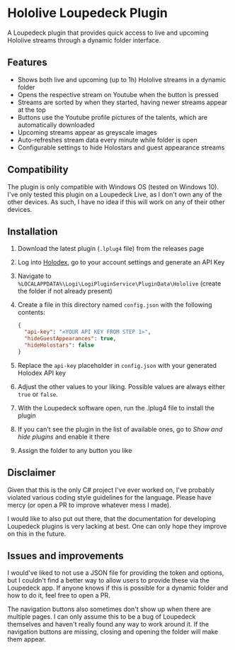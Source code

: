 # Hololive Loupedeck Plugin

A Loupedeck plugin that provides quick access to live and upcoming Hololive streams through a dynamic folder interface.

## Features

- Shows both live and upcoming (up to 1h) Hololive streams in a dynamic folder
- Opens the respective stream on Youtube when the button is pressed
- Streams are sorted by when they started, having newer streams appear at the top
- Buttons use the Youtube profile pictures of the talents, which are automatically downloaded
- Upcoming streams appear as greyscale images
- Auto-refreshes stream data every minute while folder is open
- Configurable settings to hide Holostars and guest appearance streams

## Compatibility

The plugin is only compatible with Windows OS (tested on Windows 10).
I've only tested this plugin on a Loupedeck Live, as I don't own any of the other devices.
As such, I have no idea if this will work on any of their other devices.

## Installation

1. Download the latest plugin (`.lplug4` file) from the releases page
2. Log into [Holodex](https://holodex.net/), go to your account settings and generate an API Key
3. Navigate to `%LOCALAPPDATA%\Logi\LogiPluginService\PluginData\Hololive` (create the folder if not already present)
4. Create a file in this directory named `config.json` with the following contents:

   ```json
   {
     "api-key": "<YOUR API KEY FROM STEP 1>",
     "hideGuestAppearances": true,
     "hideHolostars": false
   }
   ```

5. Replace the `api-key` placeholder in `config.json` with your generated Holodex API key
6. Adjust the other values to your liking. Possible values are always either `true` or `false`.
7. With the Loupedeck software open, run the .lplug4 file to install the plugin
8. If you can't see the plugin in the list of available ones, go to _Show and hide plugins_ and enable it there
9. Assign the folder to any button you like

## Disclaimer

Given that this is the only C# project I've ever worked on, I've probably violated various coding style guidelines for the language.
Please have mercy (or open a PR to improve whatever mess I made).

I would like to also put out there, that the documentation for developing Loupedeck plugins is very lacking at best.
One can only hope they improve on this in the future.

## Issues and improvements

I would've liked to not use a JSON file for providing the token and options, but I couldn't find a better way to allow users to provide these via the Loupedeck app.
If anyone knows if this is possible for a dynamic folder and how to do it, feel free to open a PR.

The navigation buttons also sometimes don't show up when there are multiple pages.
I can only assume this to be a bug of Loupedeck themselves and haven't really found any way to work around it.
If the navigation buttons are missing, closing and opening the folder will make them appear.

